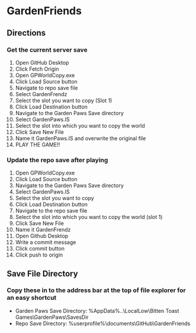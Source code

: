 # GardenFriends
## Directions
### Get the current server save
1. Open GitHub Desktop
2. Click Fetch Origin
3. Open GPWorldCopy.exe
4. Click Load Source button
5. Navigate to repo save file
6. Select GardenFrendz
7. Select the slot you want to copy (Slot 1)
8. Click Load Destination button
9. Navigate to the Garden Paws Save directory
10. Select GardenPaws.IS
11. Select the slot into which you want to copy the world
12. Click Save New File
13. Name it GardenPaws.IS and overwrite the original file
14. PLAY THE GAME!!

### Update the repo save after playing
1. Open GPWorldCopy.exe
2. Click Load Source button
3. Navigate to the Garden Paws Save directory
4. Select GardenPaws.IS
5. Select the slot you want to copy
6. Click Load Destination button
7. Navigate to the repo save file
8. Select the slot into which you want to copy the world (slot 1)
9. Click Save New File
10. Name it GardenFrendz
11. Open Github Desktop
12. Write a commit message
13. Click commit button
14. Click push to origin

## Save File Directory
### Copy these in to the address bar at the top of file explorer for an easy shortcut
- Garden Paws Save Directory: %AppData%\..\LocalLow\Bitten Toast Games\GardenPaws\SavesDir
- Repo Save Directory: %userprofile%\documents\GitHub\GardenFriends
